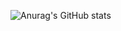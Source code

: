 ![Anurag's GitHub stats](https://github-readme-stats.vercel.app/api?username=mitchwolfe1&count_private=true&show_icons=true&theme=tokyonight&include_all_commits=true)
